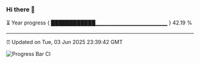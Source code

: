 ### Hi there 👋

⏳ Year progress { ████████████▁▁▁▁▁▁▁▁▁▁▁▁▁▁▁▁▁▁ } 42.19 %

---

⏰ Updated on Tue, 03 Jun 2025 23:39:42 GMT

![Progress Bar CI](https://github.com/IshwaranRudhara/GIT-ACTION/workflows/Progress%20Bar%20CI/badge.svg)
